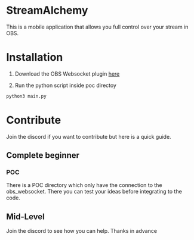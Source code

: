 # StreamAlchemy

This is a mobile application that allows you full control over your stream in OBS.

# Installation

1. Download the OBS Websocket plugin [here](https://github.com/obsproject/obs-websocket/releases)

2. Run the python script inside poc directoy

```bash
python3 main.py
```

# Contribute

Join the discord if you want to contribute but here is a quick guide.

## Complete beginner

### POC

There is a POC directory which only have the connection to the obs_websocket. There you can test your ideas before integrating to the code.

## Mid-Level

Join the discord to see how you can help. Thanks in advance
